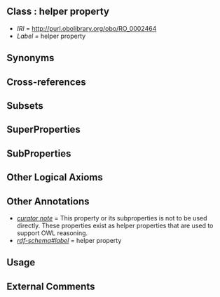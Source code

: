
## Class : helper property

 * *IRI* = http://purl.obolibrary.org/obo/RO_0002464
 * *Label* = helper property

## Synonyms


## Cross-references


## Subsets


## SuperProperties


## SubProperties


## Other Logical Axioms


## Other Annotations

 * *[curator note](../../IAO/32/IAO_0000232.md)* = This property or its subproperties is not to be used directly. These properties exist as helper properties that are used to support OWL reasoning.
 * *[rdf-schema#label](../../el/rdf-schema#label.md)* = helper property

## Usage


## External Comments

